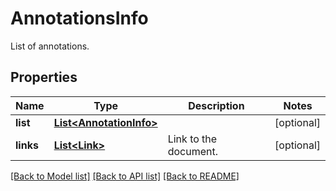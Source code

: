 ﻿
# AnnotationsInfo
List of annotations.

## Properties
Name | Type | Description | Notes
------------ | ------------- | ------------- | -------------
**list** | [**List&lt;AnnotationInfo&gt;**](AnnotationInfo.md) |  | [optional]
**links** | [**List&lt;Link&gt;**](Link.md) | Link to the document. | [optional]


[[Back to Model list]](../../README.md#documentation-for-models) [[Back to API list]](../../README.md#documentation-for-api-endpoints) [[Back to README]](../../README.md)


